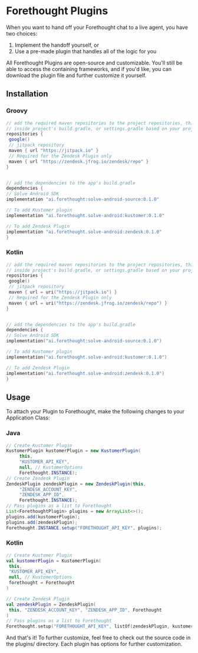 # Forethought Plugins

When you want to hand off your Forethought chat to a live agent, you have two choices:

1. Implement the handoff yourself, or
2. Use a pre-made plugin that handles all of the logic for you

All Forethought Plugins are open-source and customizable. You'll still be able to access the containing frameworks, and if you'd like, you can download the plugin file and further customize it yourself.

## Installation

### Groovy

   ```groovy
// add the required maven repositories to the project repositories, this can exist
// inside project's build.gradle, or settings.gradle based on your project.
repositories {
    google()
    // jitpack repository
    maven { url "https://jitpack.io" }
    // Required for the Zendesk Plugin only
    maven { url "https://zendesk.jfrog.io/zendesk/repo" }
}


// add the dependencies to the app's build.gradle
dependencies {
   // Solve Android SDK
   implementation "ai.forethought:solve-android-source:0.1.0"

   // To add Kustomer plugin
   implementation "ai.forethought.solve-android:kustomer:0.1.0"

   // To add Zendesk Plugin
   implementation "ai.forethought.solve-android:zendesk:0.1.0"
}
   ```

### Kotlin

   ```kotlin
// add the required maven repositories to the project repositories, this can exist
// inside project's build.gradle, or settings.gradle based on your project.
repositories {
    google()
    // jitpack repository
    maven { url = uri("https://jitpack.io") }
    // Required for the Zendesk Plugin only
    maven { url = uri("https://zendesk.jfrog.io/zendesk/repo") }
}


// add the dependencies to the app's build.gradle
dependencies {
   // Solve Android SDK
   implementation("ai.forethought:solve-android-source:0.1.0")

   // To add Kustomer plugin
   implementation("ai.forethought.solve-android:kustomer:0.1.0")

   // To add Zendesk Plugin
   implementation("ai.forethought.solve-android:zendesk:0.1.0")
}
   ```

##  Usage

To attach your Plugin to Forethought, make the following changes to your Application Class:

### Java

   ```java
// Create Kustomer Plugin
KustomerPlugin kustomerPlugin = new KustomerPlugin(
        this,
        "KUSTOMER_API_KEY",
        null, // KustomerOptions
        Forethought.INSTANCE);
// Create Zendesk Plugin
ZendeskPlugin zendeskPlugin = new ZendeskPlugin(this,
        "ZENDESK_ACCOUNT_KEY",
        "ZENDESK_APP_ID",
        Forethought.INSTANCE);
// Pass plugins as a list to Forethought
List<ForethoughtPlugin> plugins = new ArrayList<>();
plugins.add(kustomerPlugin);
plugins.add(zendeskPlugin);
Forethought.INSTANCE.setup("FORETHOUGHT_API_KEY", plugins);
   ```


### Kotlin

   ```kotlin
// Create Kustomer Plugin
val kustomerPlugin = KustomerPlugin(
    this,
    "KUSTOMER_API_KEY",
    null, // KustomerOptions
    forethought = Forethought
)

// Create Zendesk Plugin
val zendeskPlugin = ZendeskPlugin(
    this, "ZENDESK_ACCOUNT_KEY", "ZENDESK_APP_ID", Forethought
)
// Pass plugins as a list to Forethought
Forethought.setup("FORETHOUGHT_API_KEY", listOf(zendeskPlugin, kustomerPlugin))
   ```


And that's it! To further customize, feel free to check out the source code in the plugins/ directory. Each plugin has options for further customization.